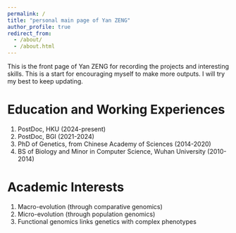 ```yaml
---
permalink: /
title: "personal main page of Yan ZENG"
author_profile: true
redirect_from: 
  - /about/
  - /about.html
---
```


This is the front page of Yan ZENG for recording the projects and interesting skills.
This is a start for encouraging myself to make more outputs. I will try my best to keep updating.  

Education and Working Experiences
======
1.  PostDoc, HKU (2024-present) 
2.  PostDoc, BGI (2021-2024) 
3.  PhD of Genetics, from Chinese Academy of Sciences (2014-2020)
4.  BS of Biology and Minor in Computer Science, Wuhan University (2010-2014)  


Academic Interests
======
1. Macro-evolution (through comparative genomics)  
2. Micro-evolution (through population genomics)  
3. Functional genomics links genetics with complex phenotypes


